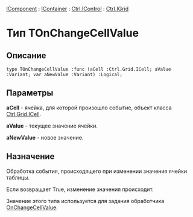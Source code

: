 ﻿---
Link: Com.Ctrl.IGrid.@TOnChangeCellValue
---

[IComponent](topic:Com.Custom.ComClasses.IComponent.Default) :
[IContainer](topic:Com.Custom.ComClasses.IContainer.Default) :
[Ctrl.IControl](topic:Com.Custom.ComClasses.Ctrl.IControl.Default) :
[Ctrl.IGrid](Default)

# Тип TOnChangeCellValue

## Описание

    type TOnChangeCellValue :func (aCell :Ctrl.Grid.ICell; aValue :Variant; var aNewValue :Variant) :Logical;

## Параметры

**aCell** - ячейка, для которой произошло событие, объект класса [Ctrl.Grid.ICell](topic:Com.Custom.ComClasses.Ctrl.Grid.ICell.Default).

**aValue** - текущее значение ячейки.

**aNewValue** - новое значение.

## Назначение

Обработка события, происходящего при изменении значения ячейки таблицы.

Если возвращает True, изменение значения происходит.

Значение этого типа используется для задания обработчика [OnChangeCellValue](OnChangeCellValue).


